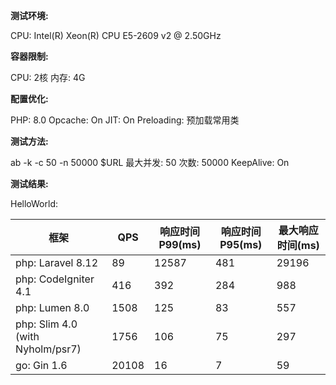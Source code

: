 **测试环境:** 

CPU: Intel(R) Xeon(R) CPU E5-2609 v2 @ 2.50GHz



**容器限制:** 

CPU: 2核
内存: 4G



**配置优化:**

PHP: 8.0
Opcache: On
JIT: On
Preloading: 预加载常用类

**测试方法:**

ab -k -c 50 -n 50000 $URL
最大并发: 50
次数: 50000
KeepAlive: On



**测试结果:**

HelloWorld:

| 框架                             | QPS   | 响应时间P99(ms) | 响应时间P95(ms) | 最大响应时间(ms) |
| -------------------------------- | ----- | --------------- | --------------- | ---------------- |
| php: Laravel 8.12                | 89    | 12587           | 481             | 29196            |
| php: CodeIgniter 4.1             | 416   | 392             | 284             | 988              |
| php: Lumen 8.0                   | 1508  | 125             | 83              | 557              |
| php: Slim 4.0 (with Nyholm/psr7) | 1756  | 106             | 75              | 297              |
| go: Gin 1.6                      | 20108 | 16              | 7               | 59               |

